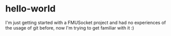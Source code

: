 # hello-world
I'm just getting started with a FMUSocket project and had no experiences of the usage of git before, now I'm trying to get familiar with it :)
